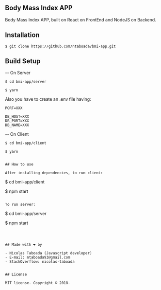 ## Body Mass Index APP ##

Body Mass Index APP, built on React on FrontEnd and NodeJS on Backend.

## Installation

```
$ git clone https://github.com/ntaboada/bmi-app.git
```


## Build Setup

-- On Server

```
$ cd bmi-app/server

$ yarn
```

Also you have to create an .env file having:

```
PORT=XXX

DB_HOST=XXX
DB_PORT=XXX
DB_NAME=XXX
```

-- On Client

```
$ cd bmi-app/client

$ yarn


## How to use

After installing dependencies, to run client:

```
$ cd bmi-app/client

$ npm start
```

To run server:

```
$ cd bmi-app/server

$ npm start
```



## Made with ❤ by

- Nicolas Taboada (Javascript developer)
- E-mail: ntaboada93@gmail.com
- StackOverflow: nicolas-taboada


## License

MIT license. Copyright © 2018.

